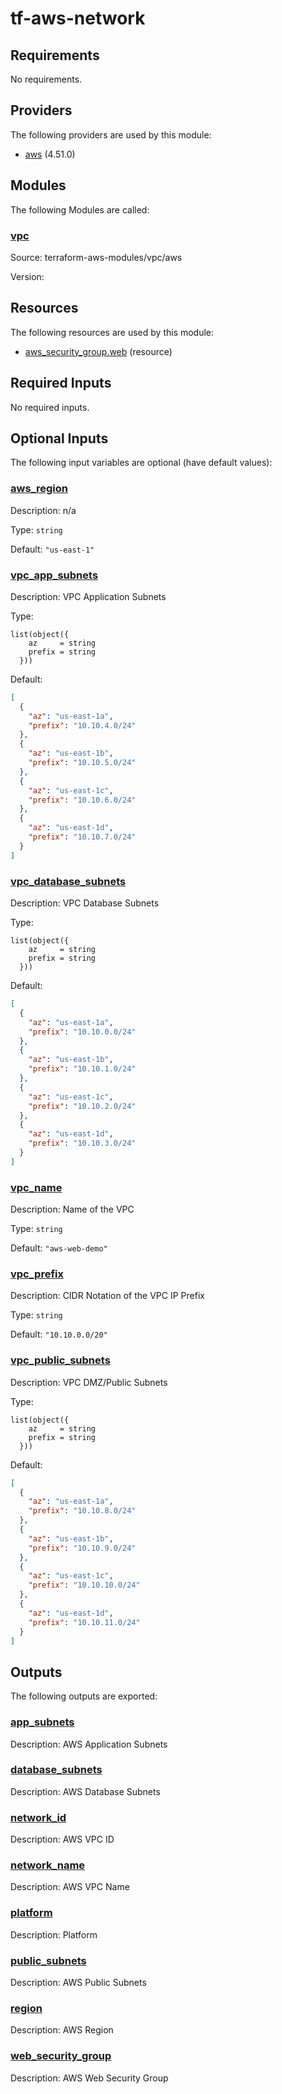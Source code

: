 # tf-aws-network

## Requirements

No requirements.

## Providers

The following providers are used by this module:

- <a name="provider_aws"></a> [aws](#provider\_aws) (4.51.0)

## Modules

The following Modules are called:

### <a name="module_vpc"></a> [vpc](#module\_vpc)

Source: terraform-aws-modules/vpc/aws

Version:

## Resources

The following resources are used by this module:

- [aws_security_group.web](https://registry.terraform.io/providers/hashicorp/aws/latest/docs/resources/security_group) (resource)

## Required Inputs

No required inputs.

## Optional Inputs

The following input variables are optional (have default values):

### <a name="input_aws_region"></a> [aws\_region](#input\_aws\_region)

Description: n/a

Type: `string`

Default: `"us-east-1"`

### <a name="input_vpc_app_subnets"></a> [vpc\_app\_subnets](#input\_vpc\_app\_subnets)

Description: VPC Application Subnets

Type:

```hcl
list(object({
    az     = string
    prefix = string
  }))
```

Default:

```json
[
  {
    "az": "us-east-1a",
    "prefix": "10.10.4.0/24"
  },
  {
    "az": "us-east-1b",
    "prefix": "10.10.5.0/24"
  },
  {
    "az": "us-east-1c",
    "prefix": "10.10.6.0/24"
  },
  {
    "az": "us-east-1d",
    "prefix": "10.10.7.0/24"
  }
]
```

### <a name="input_vpc_database_subnets"></a> [vpc\_database\_subnets](#input\_vpc\_database\_subnets)

Description: VPC Database Subnets

Type:

```hcl
list(object({
    az     = string
    prefix = string
  }))
```

Default:

```json
[
  {
    "az": "us-east-1a",
    "prefix": "10.10.0.0/24"
  },
  {
    "az": "us-east-1b",
    "prefix": "10.10.1.0/24"
  },
  {
    "az": "us-east-1c",
    "prefix": "10.10.2.0/24"
  },
  {
    "az": "us-east-1d",
    "prefix": "10.10.3.0/24"
  }
]
```

### <a name="input_vpc_name"></a> [vpc\_name](#input\_vpc\_name)

Description: Name of the VPC

Type: `string`

Default: `"aws-web-demo"`

### <a name="input_vpc_prefix"></a> [vpc\_prefix](#input\_vpc\_prefix)

Description: CIDR Notation of the VPC IP Prefix

Type: `string`

Default: `"10.10.0.0/20"`

### <a name="input_vpc_public_subnets"></a> [vpc\_public\_subnets](#input\_vpc\_public\_subnets)

Description: VPC DMZ/Public Subnets

Type:

```hcl
list(object({
    az     = string
    prefix = string
  }))
```

Default:

```json
[
  {
    "az": "us-east-1a",
    "prefix": "10.10.8.0/24"
  },
  {
    "az": "us-east-1b",
    "prefix": "10.10.9.0/24"
  },
  {
    "az": "us-east-1c",
    "prefix": "10.10.10.0/24"
  },
  {
    "az": "us-east-1d",
    "prefix": "10.10.11.0/24"
  }
]
```

## Outputs

The following outputs are exported:

### <a name="output_app_subnets"></a> [app\_subnets](#output\_app\_subnets)

Description: AWS Application Subnets

### <a name="output_database_subnets"></a> [database\_subnets](#output\_database\_subnets)

Description: AWS Database Subnets

### <a name="output_network_id"></a> [network\_id](#output\_network\_id)

Description: AWS VPC ID

### <a name="output_network_name"></a> [network\_name](#output\_network\_name)

Description: AWS VPC Name

### <a name="output_platform"></a> [platform](#output\_platform)

Description: Platform

### <a name="output_public_subnets"></a> [public\_subnets](#output\_public\_subnets)

Description: AWS Public Subnets

### <a name="output_region"></a> [region](#output\_region)

Description: AWS Region

### <a name="output_web_security_group"></a> [web\_security\_group](#output\_web\_security\_group)

Description: AWS Web Security Group
